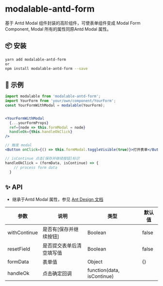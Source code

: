 # modalable-antd-form
基于 Antd Modal 组件封装的高阶组件，可使表单组件变成 Modal Form Component, Modal 所有的属性同原Antd Modal 属性。

## 📦 安装
```bash
yarn add modalable-antd-form 
or
npm install modalable-antd-form --save
```
## 🔨 示例

```jsx
import modalable from 'modalable-antd-form';
import YourForm from 'your/own/component/YourForm';
const YourFormWithModal = modalable(YourForm);


<YourFormWithModal
  {...yourFormProps}
  ref={node => this.formModal = node}
  handleOk={this.handleOkClick}
/>

// 触发 modal
<Button onClick={() => this.formModal.toggleVisible(true)}>打开表单</Button>

// isContinue 点击[保存并继续按钮]标识
handleOkClick = (formData, isContinue) => {
    // process form data 
  }
```

## ✨ API
* 继承于Antd Modal 属性，参见 [Ant Design 文档](https://ant.design/components/modal-cn/)

| 参数 | 说明 | 类型 | 默认值 |
| --- | --- | --- | --- |
| withContinue | 是否有[保存并继续按钮] | Boolean | false |
| resetField | 是否提交表单后清空填写值 | Boolean | false |
| formData | 表单值 | Object | {} |
| handleOk | 点击确定回调 | function(data, isContinue) |  |




